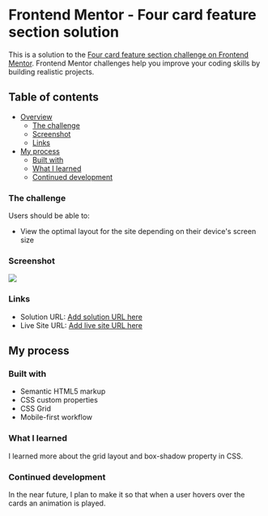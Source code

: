 # Frontend Mentor - Four card feature section solution

This is a solution to the [Four card feature section challenge on Frontend Mentor](https://www.frontendmentor.io/challenges/four-card-feature-section-weK1eFYK). Frontend Mentor challenges help you improve your coding skills by building realistic projects. 

## Table of contents

- [Overview](#overview)
  - [The challenge](#the-challenge)
  - [Screenshot](#screenshot)
  - [Links](#links)
- [My process](#my-process)
  - [Built with](#built-with)
  - [What I learned](#what-i-learned)
  - [Continued development](#continued-development)



### The challenge

Users should be able to:

- View the optimal layout for the site depending on their device's screen size

### Screenshot

![](.four-cards.png)

### Links

- Solution URL: [Add solution URL here](https://github.com/SyedSami90/four-card-feature)
- Live Site URL: [Add live site URL here](https://syedsami90.github.io/four-card-feature/)

## My process

### Built with

- Semantic HTML5 markup
- CSS custom properties
- CSS Grid
- Mobile-first workflow




### What I learned

I learned more about the grid layout and box-shadow property in CSS.


### Continued development

In the near future, I plan to make it so that when a user hovers over the cards an animation is played.



